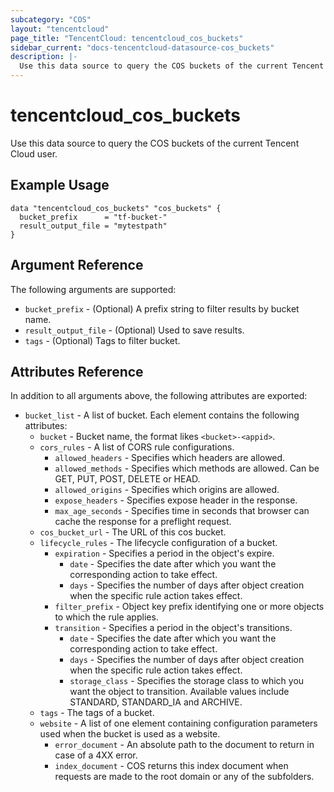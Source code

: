 ```yaml
---
subcategory: "COS"
layout: "tencentcloud"
page_title: "TencentCloud: tencentcloud_cos_buckets"
sidebar_current: "docs-tencentcloud-datasource-cos_buckets"
description: |-
  Use this data source to query the COS buckets of the current Tencent Cloud user.
---
```


# tencentcloud_cos_buckets

Use this data source to query the COS buckets of the current Tencent Cloud user.

## Example Usage

```hcl
data "tencentcloud_cos_buckets" "cos_buckets" {
  bucket_prefix      = "tf-bucket-"
  result_output_file = "mytestpath"
}
```

## Argument Reference

The following arguments are supported:

* `bucket_prefix` - (Optional) A prefix string to filter results by bucket name.
* `result_output_file` - (Optional) Used to save results.
* `tags` - (Optional) Tags to filter bucket.

## Attributes Reference

In addition to all arguments above, the following attributes are exported:

* `bucket_list` - A list of bucket. Each element contains the following attributes:
  * `bucket` - Bucket name, the format likes `<bucket>-<appid>`.
  * `cors_rules` - A list of CORS rule configurations.
    * `allowed_headers` - Specifies which headers are allowed.
    * `allowed_methods` - Specifies which methods are allowed. Can be GET, PUT, POST, DELETE or HEAD.
    * `allowed_origins` - Specifies which origins are allowed.
    * `expose_headers` - Specifies expose header in the response.
    * `max_age_seconds` - Specifies time in seconds that browser can cache the response for a preflight request.
  * `cos_bucket_url` - The URL of this cos bucket.
  * `lifecycle_rules` - The lifecycle configuration of a bucket.
    * `expiration` - Specifies a period in the object's expire.
      * `date` - Specifies the date after which you want the corresponding action to take effect.
      * `days` - Specifies the number of days after object creation when the specific rule action takes effect.
    * `filter_prefix` - Object key prefix identifying one or more objects to which the rule applies.
    * `transition` - Specifies a period in the object's transitions.
      * `date` - Specifies the date after which you want the corresponding action to take effect.
      * `days` - Specifies the number of days after object creation when the specific rule action takes effect.
      * `storage_class` - Specifies the storage class to which you want the object to transition. Available values include STANDARD, STANDARD_IA and ARCHIVE.
  * `tags` - The tags of a bucket.
  * `website` - A list of one element containing configuration parameters used when the bucket is used as a website.
    * `error_document` - An absolute path to the document to return in case of a 4XX error.
    * `index_document` - COS returns this index document when requests are made to the root domain or any of the subfolders.


